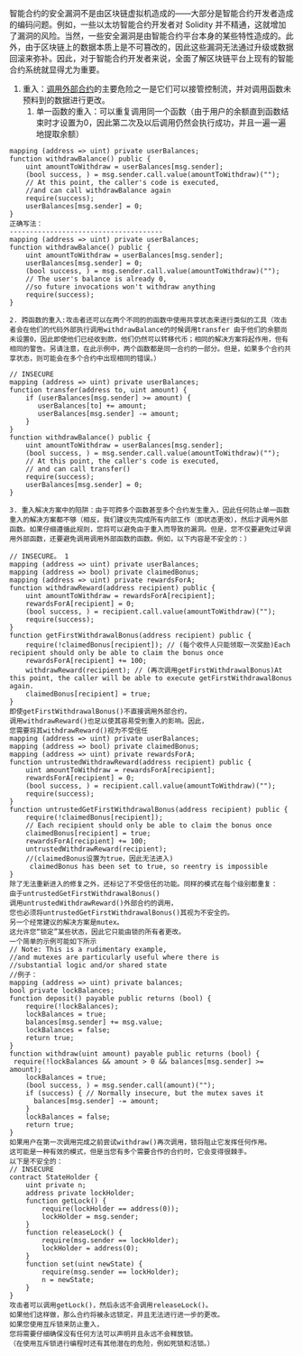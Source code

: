 智能合约的安全漏洞不是由区块链虚拟机造成的——大部分是智能合约开发者造成的编码问题。例如，一些以太坊智能合约开发者对 Solidity 并不精通，这就增加了漏洞的风险。当然，一些安全漏洞是由智能合约平台本身的某些特性造成的。此外，由于区块链上的数据本质上是不可篡改的，因此这些漏洞无法通过升级或数据回滚来弥补。因此，对于智能合约开发者来说，全面了解区块链平台上现有的智能合约系统就显得尤为重要。

1. 重入：[调用外部合约](https://consensys.github.io/smart-contract-best-practices/recommendations#external-calls)的主要危险之一是它们可以接管控制流，并对调用函数未预料到的数据进行更改。
    1. 单一函数的重入：可以重复调用同一个函数（由于用户的余额直到函数结束时才设置为0，因此第二次及以后调用仍然会执行成功，并且一遍一遍地提取余额）
```plain
mapping (address => uint) private userBalances;
function withdrawBalance() public {
    uint amountToWithdraw = userBalances[msg.sender];
    (bool success, ) = msg.sender.call.value(amountToWithdraw)(""); 
    // At this point, the caller's code is executed, 
    //and can call withdrawBalance again
    require(success);
    userBalances[msg.sender] = 0;
}
正确写法：
--------------------------------------
mapping (address => uint) private userBalances;
function withdrawBalance() public {
    uint amountToWithdraw = userBalances[msg.sender];
    userBalances[msg.sender] = 0;
    (bool success, ) = msg.sender.call.value(amountToWithdraw)(""); 
    // The user's balance is already 0, 
    //so future invocations won't withdraw anything
    require(success);
}
```
    2. 跨函数的重入:攻击者还可以在两个不同的的函数中使用共享状态来进行类似的工具（攻击者会在他们的代码外部执行调用withdrawBalance的时候调用transfer 由于他们的余额尚未设置0，因此即使他们已经收到款，他们仍然可以转移代币；相同的解决方案将起作用，但有相同的警告。另请注意，在此示例中，两个函数都是同一合约的一部分。但是，如果多个合约共享状态，则可能会在多个合约中出现相同的错误。）
```plain
// INSECURE
mapping (address => uint) private userBalances;
function transfer(address to, uint amount) {
    if (userBalances[msg.sender] >= amount) {
       userBalances[to] += amount;
       userBalances[msg.sender] -= amount;
    }
}
function withdrawBalance() public {
    uint amountToWithdraw = userBalances[msg.sender];
    (bool success, ) = msg.sender.call.value(amountToWithdraw)(""); 
    // At this point, the caller's code is executed,
    // and can call transfer()
    require(success);
    userBalances[msg.sender] = 0;
}
```
    3. 重入解决方案中的陷阱：由于可跨多个函数甚至多个合约发生重入，因此任何防止单一函数重入的解决方案都不够（相反，我们建议先完成所有内部工作（即状态更改），然后才调用外部函数。如果仔细遵循此规则，您将可以避免由于重入而导致的漏洞。但是，您不仅要避免过早调用外部函数，还要避免调用调用外部函数的函数。例如，以下内容是不安全的：）
```plain
// INSECURE。 1
mapping (address => uint) private userBalances;
mapping (address => bool) private claimedBonus;
mapping (address => uint) private rewardsForA;
function withdrawReward(address recipient) public {
    uint amountToWithdraw = rewardsForA[recipient];
    rewardsForA[recipient] = 0;
    (bool success, ) = recipient.call.value(amountToWithdraw)("");
    require(success);
}
function getFirstWithdrawalBonus(address recipient) public {
    require(!claimedBonus[recipient]); // (每个收件人只能领取一次奖励)Each recipient should only be able to claim the bonus once
    rewardsForA[recipient] += 100;
    withdrawReward(recipient); // (再次调用getFirstWithdrawalBonus)At this point, the caller will be able to execute getFirstWithdrawalBonus again.
    claimedBonus[recipient] = true;
}
即使getFirstWithdrawalBonus()不直接调用外部合约，
调用withdrawReward()也足以使其容易受到重入的影响。因此，
您需要将其withdrawReward()视为不受信任
mapping (address => uint) private userBalances;
mapping (address => bool) private claimedBonus;
mapping (address => uint) private rewardsForA;
function untrustedWithdrawReward(address recipient) public {
    uint amountToWithdraw = rewardsForA[recipient];
    rewardsForA[recipient] = 0;
    (bool success, ) = recipient.call.value(amountToWithdraw)("");
    require(success);
}
function untrustedGetFirstWithdrawalBonus(address recipient) public {
    require(!claimedBonus[recipient]); 
    // Each recipient should only be able to claim the bonus once
    claimedBonus[recipient] = true;
    rewardsForA[recipient] += 100;
    untrustedWithdrawReward(recipient); 
    //(claimedBonus设置为true，因此无法进入)
     claimedBonus has been set to true, so reentry is impossible
}
除了无法重新进入的修复之外，还标记了不受信任的功能。同样的模式在每个级别都重复：
由于untrustedGetFirstWithdrawalBonus()
调用untrustedWithdrawReward()外部合约的调用，
您也必须将untrustedGetFirstWithdrawalBonus()其视为不安全的。
另一个经常建议的解决方案是mutex。
这允许您“锁定”某些状态，因此它只能由锁的所有者更改。
一个简单的示例可能如下所示
// Note: This is a rudimentary example, 
//and mutexes are particularly useful where there is 
//substantial logic and/or shared state
//例子：
mapping (address => uint) private balances;
bool private lockBalances;
function deposit() payable public returns (bool) {
    require(!lockBalances);
    lockBalances = true;
    balances[msg.sender] += msg.value;
    lockBalances = false;
    return true;
}
function withdraw(uint amount) payable public returns (bool) {
 require(!lockBalances && amount > 0 && balances[msg.sender] >= amount);
    lockBalances = true;
    (bool success, ) = msg.sender.call(amount)("");
    if (success) { // Normally insecure, but the mutex saves it
      balances[msg.sender] -= amount;
    }
    lockBalances = false;
    return true;
}
如果用户在第一次调用完成之前尝试withdraw()再次调用，锁将阻止它发挥任何作用。
这可能是一种有效的模式，但是当您有多个需要合作的合约时，它会变得很棘手。
以下是不安全的：
// INSECURE
contract StateHolder {
    uint private n;
    address private lockHolder;
    function getLock() {
        require(lockHolder == address(0));
        lockHolder = msg.sender;
    }
    function releaseLock() {
        require(msg.sender == lockHolder);
        lockHolder = address(0);
    }
    function set(uint newState) {
        require(msg.sender == lockHolder);
        n = newState;
    }
}
攻击者可以调用getLock()，然后永远不会调用releaseLock()。
如果他们这样做，那么合约将被永远锁定，并且无法进行进一步的更改。
如果您使用互斥锁来防止重入，
您将需要仔细确保没有任何方法可以声明并且永远不会释放锁。
（在使用互斥锁进行编程时还有其他潜在的危险，例如死锁和活锁。）







```












